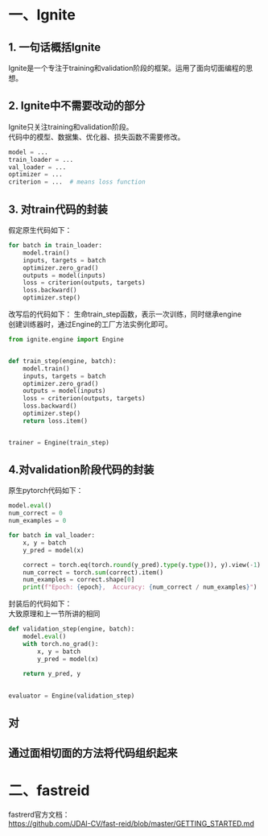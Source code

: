 # 一、Ignite
## 1. 一句话概括Ignite
Ignite是一个专注于training和validation阶段的框架。运用了面向切面编程的思想。

## 2. Ignite中不需要改动的部分
Ignite只关注training和validation阶段。  
代码中的模型、数据集、优化器、损失函数不需要修改。
```py
model = ...
train_loader = ...
val_loader = ...
optimizer = ...
criterion = ...  # means loss function
```

## 3. 对train代码的封装
假定原生代码如下：
```py
for batch in train_loader:
    model.train()
    inputs, targets = batch
    optimizer.zero_grad()
    outputs = model(inputs)
    loss = criterion(outputs, targets)
    loss.backward()
    optimizer.step()
```
改写后的代码如下：
生命train_step函数，表示一次训练，同时继承engine  
创建训练器时，通过Engine的工厂方法实例化即可。
```py
from ignite.engine import Engine


def train_step(engine, batch):
    model.train()
    inputs, targets = batch
    optimizer.zero_grad()
    outputs = model(inputs)
    loss = criterion(outputs, targets)
    loss.backward()
    optimizer.step()
    return loss.item()


trainer = Engine(train_step)
```


## 4.对validation阶段代码的封装
原生pytorch代码如下：
```py
model.eval()
num_correct = 0
num_examples = 0

for batch in val_loader:
    x, y = batch
    y_pred = model(x)

    correct = torch.eq(torch.round(y_pred).type(y.type()), y).view(-1)
    num_correct = torch.sum(correct).item()
    num_examples = correct.shape[0]
    print(f"Epoch: {epoch},  Accuracy: {num_correct / num_examples}")
```

封装后的代码如下：  
大致原理和上一节所讲的相同
```py
def validation_step(engine, batch):
    model.eval()
    with torch.no_grad():
        x, y = batch
        y_pred = model(x)

    return y_pred, y
    
    
evaluator = Engine(validation_step)
```
## 对

## 通过面相切面的方法将代码组织起来


# 二、fastreid
fastrerd官方文档：  
https://github.com/JDAI-CV/fast-reid/blob/master/GETTING_STARTED.md
